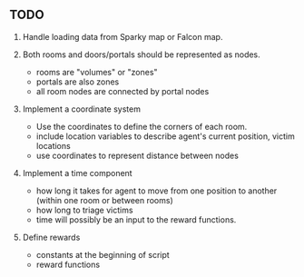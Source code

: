 ## TODO

1. Handle loading data from Sparky map or Falcon map.

2. Both rooms and doors/portals should be represented as nodes.
    - rooms are "volumes" or "zones"
    - portals are also zones
    - all room nodes are connected by portal nodes

3. Implement a coordinate system
    - Use the coordinates to define the corners of each room.
    - include location variables to describe agent's current position, victim locations
    - use coordinates to represent distance between nodes

4. Implement a time component
    - how long it takes for agent to move from one position to another (within one room or between rooms)
    - how long to triage victims
    - time will possibly be an input to the reward functions.

5. Define rewards
    - constants at the beginning of script
    - reward functions
